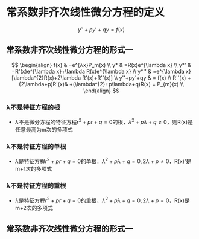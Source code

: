 # 常系数非齐次线性微分方程的定义
$$
y''+py'+qy=f(x)
$$

## 常系数非齐次线性微分方程的形式一
$$
\begin{align}
f(x) & =e^{λx}P_m(x) \\
y* & =R(x)e^{\lambda x} \\
y*' & =R'(x)e^{\lambda x}+\lambda R(x)e^{\lambda x} \\
y*'' & =e^{\lambda x}[\lambda^{2}R(x)+2\lambda R'(x)+R''(x)] \\
 y''+py'+qy  & = f(x) \\
R''(x) +(2\lambda+p)R'(x)& +(\lambda^{2}+p\lambda+q)R(x) = P_{m}(x) \\
\end{align}
$$

### λ不是特征方程的根

- $\lambda$不是微分方程的特征方程$r^{2}+pr+q=0$的根，$\lambda^{2}+p\lambda+q\neq 0$，则R(x)是任意最高为m次的多项式

### λ不是特征方程的单根

- $\lambda$是特征方程$r^{2}+pr+q=0$的单根，$\lambda^{2}+p\lambda+q=0, 2\lambda+p\neq 0$，R(x)'是m+1次的多项式

### λ不是特征方程的重根
- $\lambda$是特征方程$r^{2}+pr+q=0$的重根，$\lambda^{2}+p\lambda+q=0, 2\lambda+p= 0$，R(x)是m+2次的多项式
## 常系数非齐次线性微分方程的形式一